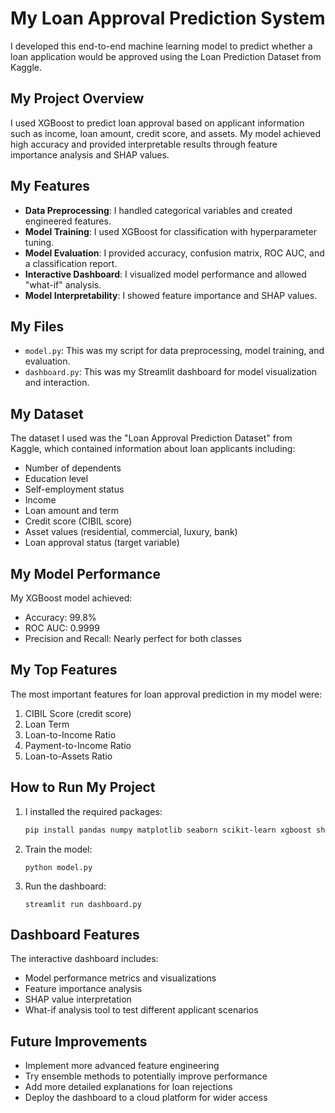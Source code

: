 # My Loan Approval Prediction System

I developed this end-to-end machine learning model to predict whether a loan application would be approved using the Loan Prediction Dataset from Kaggle.

## My Project Overview

I used XGBoost to predict loan approval based on applicant information such as income, loan amount, credit score, and assets. My model achieved high accuracy and provided interpretable results through feature importance analysis and SHAP values.

## My Features

- **Data Preprocessing**: I handled categorical variables and created engineered features.
- **Model Training**: I used XGBoost for classification with hyperparameter tuning.
- **Model Evaluation**: I provided accuracy, confusion matrix, ROC AUC, and a classification report.
- **Interactive Dashboard**: I visualized model performance and allowed "what-if" analysis.
- **Model Interpretability**: I showed feature importance and SHAP values.

## My Files

- `model.py`: This was my script for data preprocessing, model training, and evaluation.
- `dashboard.py`: This was my Streamlit dashboard for model visualization and interaction.


## My Dataset

The dataset I used was the "Loan Approval Prediction Dataset" from Kaggle, which contained information about loan applicants including:

- Number of dependents
- Education level
- Self-employment status
- Income
- Loan amount and term
- Credit score (CIBIL score)
- Asset values (residential, commercial, luxury, bank)
- Loan approval status (target variable)

## My Model Performance

My XGBoost model achieved:
- Accuracy: 99.8%
- ROC AUC: 0.9999
- Precision and Recall: Nearly perfect for both classes

## My Top Features

The most important features for loan approval prediction in my model were:
1. CIBIL Score (credit score)
2. Loan Term
3. Loan-to-Income Ratio
4. Payment-to-Income Ratio
5. Loan-to-Assets Ratio

## How to Run My Project

1. I installed the required packages:
   ```bash
   pip install pandas numpy matplotlib seaborn scikit-learn xgboost shap streamlit kagglehub
   ```

2. Train the model:
   ```
   python model.py
   ```

3. Run the dashboard:
   ```
   streamlit run dashboard.py
   ```

## Dashboard Features

The interactive dashboard includes:
- Model performance metrics and visualizations
- Feature importance analysis
- SHAP value interpretation
- What-if analysis tool to test different applicant scenarios

## Future Improvements

- Implement more advanced feature engineering
- Try ensemble methods to potentially improve performance
- Add more detailed explanations for loan rejections
- Deploy the dashboard to a cloud platform for wider access
